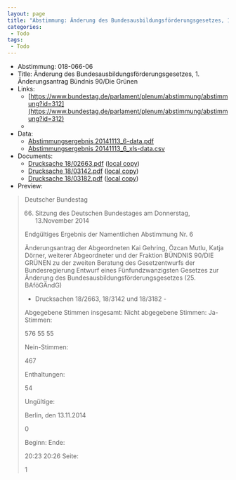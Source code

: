 ```yaml
---
layout: page
title: "Abstimmung: Änderung des Bundesausbildungsförderungsgesetzes, 1. Änderungsantrag Bündnis 90/Die Grünen"
categories:
 - Todo
tags:
 - Todo
---
```


* Abstimmung: 018-066-06
* Title: Änderung des Bundesausbildungsförderungsgesetzes, 1. Änderungsantrag Bündnis 90/Die Grünen
* Links: 
    * [https://www.bundestag.de/parlament/plenum/abstimmung/abstimmung?id=312](https://www.bundestag.de/parlament/plenum/abstimmung/abstimmung?id=312)
    * 
* Data: 
    * [Abstimmungsergebnis 20141113_6-data.pdf](/res/abstimmungsliste/20141113_6-data.pdf)
    * [Abstimmungsergebnis 20141113_6_xls-data.csv](/res/abstimmungsliste/analyses/20141113_6_xls-data.csv)
* Documents: 
    * [Drucksache 18/02663.pdf](http://dip21.bundestag.de/dip21/btd/18/026/1802663.pdf) ([local copy](/res/abstimmungsdaten/018-066-06/1802663.pdf))
    * [Drucksache 18/03142.pdf](http://dip21.bundestag.de/dip21/btd/18/031/1803142.pdf) ([local copy](/res/abstimmungsdaten/018-066-06/1803142.pdf))
    * [Drucksache 18/03182.pdf](http://dip21.bundestag.de/dip21/btd/18/031/1803182.pdf) ([local copy](/res/abstimmungsdaten/018-066-06/1803182.pdf))
* Preview: 
> Deutscher Bundestag
> 
> 66. Sitzung des Deutschen Bundestages
> am Donnerstag, 13.November 2014
> 
> Endgültiges Ergebnis der Namentlichen Abstimmung Nr. 6
> 
> Änderungsantrag der Abgeordneten Kai Gehring, Özcan Mutlu, Katja Dörner, weiterer
> Abgeordneter und der Fraktion BÜNDNIS 90/DIE GRÜNEN
> zu der zweiten Beratung des Gesetzentwurfs der Bundesregierung
> Entwurf eines Fünfundzwanzigsten Gesetzes zur Änderung des
> Bundesausbildungsförderungsgesetzes (25. BAföGÄndG)
> - Drucksachen 18/2663, 18/3142 und 18/3182 -
> 
> Abgegebene Stimmen insgesamt:
> Nicht abgegebene Stimmen:
> Ja-Stimmen:
> 
> 576
> 55
> 55
> 
> Nein-Stimmen:
> 
> 467
> 
> Enthaltungen:
> 
> 54
> 
> Ungültige:
> 
> Berlin, den 13.11.2014
> 
> 0
> 
> Beginn:
> Ende:
> 
> 20:23
> 20:26
> Seite:
> 
> 1
> 
> 
